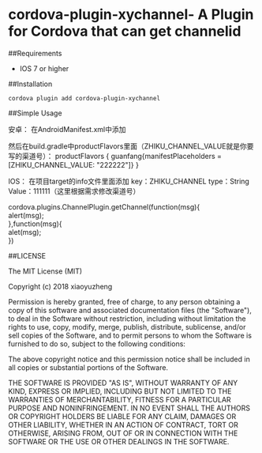 # cordova-plugin-xychannel- A Plugin for Cordova that can get channelid

##Requirements

 - IOS 7 or higher

##Installation

    cordova plugin add cordova-plugin-xychannel
    
##Simple Usage


安卓：
在AndroidManifest.xml中添加
        <meta-data android:name="ZHIKU_CHANNEL" android:value="key${ZHIKU_CHANNEL_VALUE}" />

然后在build.gradle中productFlavors里面（ZHIKU_CHANNEL_VALUE就是你要写的渠道号）：
 productFlavors {
   guanfang{manifestPlaceholders = [ZHIKU_CHANNEL_VALUE: "222222"]}
}

IOS：
在项目target的info文件里面添加
key：ZHIKU_CHANNEL
type：String
Value：111111（这里根据需求修改渠道号）

cordova.plugins.ChannelPlugin.getChannel(function(msg){    
                       alert(msg);    
                   },function(msg){    
                        alet(msg);    
                  })

  
##LICENSE

The MIT License (MIT)

Copyright (c) 2018 xiaoyuzheng

Permission is hereby granted, free of charge, to any person obtaining a copy of this software and associated documentation files (the "Software"), to deal in the Software without restriction, including without limitation the rights to use, copy, modify, merge, publish, distribute, sublicense, and/or sell copies of the Software, and to permit persons to whom the Software is furnished to do so, subject to the following conditions:

The above copyright notice and this permission notice shall be included in all copies or substantial portions of the Software.

THE SOFTWARE IS PROVIDED "AS IS", WITHOUT WARRANTY OF ANY KIND, EXPRESS OR IMPLIED, INCLUDING BUT NOT LIMITED TO THE WARRANTIES OF MERCHANTABILITY, FITNESS FOR A PARTICULAR PURPOSE AND NONINFRINGEMENT. IN NO EVENT SHALL THE AUTHORS OR COPYRIGHT HOLDERS BE LIABLE FOR ANY CLAIM, DAMAGES OR OTHER LIABILITY, WHETHER IN AN ACTION OF CONTRACT, TORT OR OTHERWISE, ARISING FROM, OUT OF OR IN CONNECTION WITH THE SOFTWARE OR THE USE OR OTHER DEALINGS IN THE SOFTWARE.


   
 

    
    
